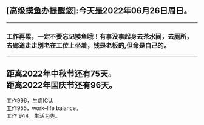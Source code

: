 ## [高级摸鱼办提醒您]:今天是2022年06月26日周日。
---
### 工作再累，一定不要忘记摸鱼哦！有事没事起身去茶水间，去厕所，去廊道走走别老在工位上坐着，钱是老板的,但命是自己的。
---
距离2022年中秋节还有75天。  
距离2022年国庆节还有96天。  
---
工作996，生病ICU.  
工作955，work–life balance。  
工作 944，生活为先。